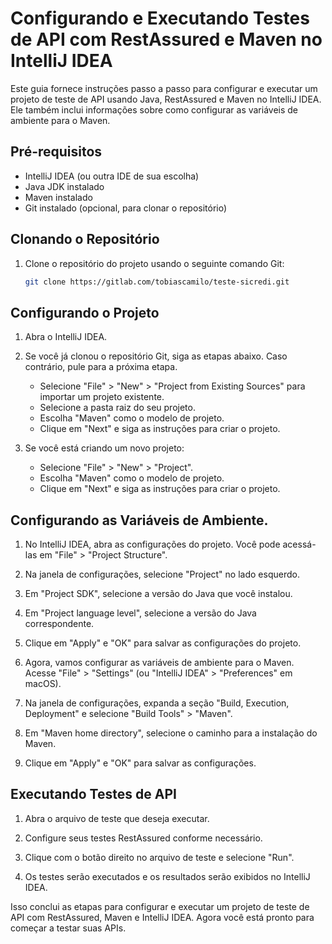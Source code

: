 # Configurando e Executando Testes de API com RestAssured e Maven no IntelliJ IDEA

Este guia fornece instruções passo a passo para configurar e executar um projeto de teste de API usando Java, RestAssured e Maven no IntelliJ IDEA. Ele também inclui informações sobre como configurar as variáveis de ambiente para o Maven.

## Pré-requisitos

- IntelliJ IDEA (ou outra IDE de sua escolha)
- Java JDK instalado
- Maven instalado
- Git instalado (opcional, para clonar o repositório)

## Clonando o Repositório

1. Clone o repositório do projeto usando o seguinte comando Git:
   ```bash
   git clone https://gitlab.com/tobiascamilo/teste-sicredi.git

## Configurando o Projeto

1. Abra o IntelliJ IDEA.

2. Se você já clonou o repositório Git, siga as etapas abaixo. Caso contrário, pule para a próxima etapa.

    - Selecione "File" > "New" > "Project from Existing Sources" para importar um projeto existente.
    - Selecione a pasta raiz do seu projeto.
    - Escolha "Maven" como o modelo de projeto.
    - Clique em "Next" e siga as instruções para criar o projeto.

3. Se você está criando um novo projeto:

    - Selecione "File" > "New" > "Project".
    - Escolha "Maven" como o modelo de projeto.
    - Clique em "Next" e siga as instruções para criar o projeto.

## Configurando as Variáveis de Ambiente.

1. No IntelliJ IDEA, abra as configurações do projeto. Você pode acessá-las em "File" > "Project Structure".

2. Na janela de configurações, selecione "Project" no lado esquerdo.

3. Em "Project SDK", selecione a versão do Java que você instalou.

4. Em "Project language level", selecione a versão do Java correspondente.

5. Clique em "Apply" e "OK" para salvar as configurações do projeto.

6. Agora, vamos configurar as variáveis de ambiente para o Maven. Acesse "File" > "Settings" (ou "IntelliJ IDEA" > "Preferences" em macOS).

7. Na janela de configurações, expanda a seção "Build, Execution, Deployment" e selecione "Build Tools" > "Maven".

8. Em "Maven home directory", selecione o caminho para a instalação do Maven.

9. Clique em "Apply" e "OK" para salvar as configurações.

## Executando Testes de API

1. Abra o arquivo de teste que deseja executar.

2. Configure seus testes RestAssured conforme necessário.

3. Clique com o botão direito no arquivo de teste e selecione "Run".

4. Os testes serão executados e os resultados serão exibidos no IntelliJ IDEA.

Isso conclui as etapas para configurar e executar um projeto de teste de API com RestAssured, Maven e IntelliJ IDEA. Agora você está pronto para começar a testar suas APIs.
